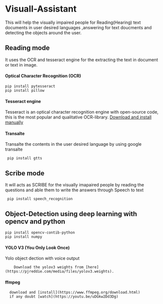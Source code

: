 # Visuall-Assistant
This will help the visually impaired people for Reading(Hearing) text documents in user desired languages ,answering for text doucments and detecting the objects around the user.
## Reading mode
  It uses the OCR and tesseract engine for the extracting the text in document or text in image.
  #### Optical Character Recognition (OCR)
    pip install pytesseract
    pip install pillow
  #### Tesseract engine
  Tesseract is an optical character recognition engine with open-source code, this is the most popular and qualitative OCR-library.
   [Download and install manually](https://github.com/UB-Mannheim/tesseract/wiki)
  #### Transalte
   Transalte the contents in the user desired language by using google transalte 
   
     pip install gtts  
## Scribe mode
  It will acts as SCRIBE for the visually imapaired people by reading the questions and able them to write the answers through Speech to     text
     
     pip install speech_recognition
 ## Object-Detection using deep learning with opencv and python
    pip install opencv-contib-python
    pip install numpy
   
 #### YOLO V3 (You Only Look Once)
   Yolo object dection with voice output
   
        Download the yolov3 weights from [here](https://pjreddie.com/media/files/yolov3.weights).
 #### ffmpeg
        
      download and [install](https://www.ffmpeg.org/download.html)
      if any doubt [watch](https://youtu.be/uDGkw2Dd3Dg)
  
